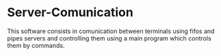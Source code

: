 # Server-Comunication

This software consists in comunication between terminals using fifos and pipes servers and controlling them using a main program which controls them by commands.
